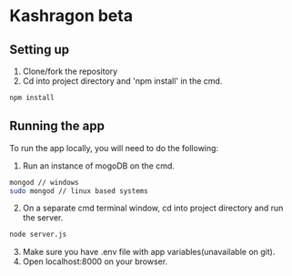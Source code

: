 # Kashragon beta
## Setting up
1. Clone/fork the repository
2. Cd into project directory and 'npm install' in the cmd.
```bash
npm install
```

## Running the app
To run the app locally, you will need to do the following:

1. Run an instance of mogoDB on the cmd.
``` bash
mongod // windows
sudo mongod // linux based systems
```
2. On a separate cmd terminal window, cd into project directory and run the server.
``` bash
node server.js 
 ```
3. Make sure you have .env file with app variables(unavailable on git).
4. Open localhost:8000 on your browser.



